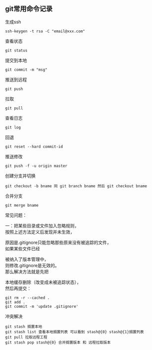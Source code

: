 ## git常用命令记录

生成ssh

`ssh-keygen -t rsa -C "email@xxx.com"`

查看状态

`git status`

提交到本地

`git commit -m "msg"`

推送到远程

`git push`

拉取

`git pull`

查看日志

`git log`

回退

`git reset --hard commit-id`

推送修改

`git push -f -u origin master`

创建分支并切换

`git checkout -b bname 同 git branch bname 然后 git checkout bname`

合并分支

`git merge bname`

常见问题：

一：把某些目录或文件加入忽略规则，  
按照上述方法定义后发现并未生效，

原因是.gitignore只能忽略那些原来没有被追踪的文件，  
如果某些文件已经

被纳入了版本管理中，  
则修改.gitignore是无效的。  
那么解决方法就是先把

本地缓存删除（改变成未被追踪状态），  
然后再提交：

```
git rm -r --cached .
git add .
git commit -m 'update .gitignore'
```

冲突解决

```
git stash 搁置本地
git stash list 查看本地搁置列表 可以看到 stash@{0} stash@{1}搁置列表
git pull 拉取远程工程
git stash pop stash@{0} 合并搁置版本 和 远程拉取版本

```




